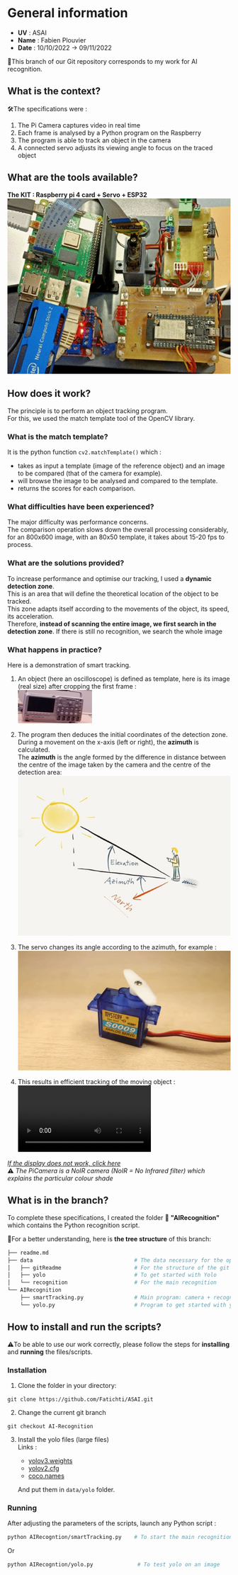 # General information
- **UV** : ASAI
- **Name** : Fabien Plouvier 
- **Date** : 10/10/2022 -> 09/11/2022

📌This branch of our Git repository corresponds to my work for AI recognition.
  
## What is the context?
🛠️The specifications were :  
1. The Pi Camera captures video in real time  
2. Each frame is analysed by a Python program on the Raspberry
3. The program is able to track an object in the camera
4. A connected servo adjusts its viewing angle to focus on the traced object
        
## What are the tools available?
**The KIT : Raspberry pi 4 card  + Servo + ESP32**  
![KitRecognition](data/gitReadme/kitRecognition.gif)  

## How does it work?
The principle is to perform an object tracking program.  
For this, we used the match template tool of the OpenCV library.  

### What is the match template?  
It is the python function ``cv2.matchTemplate()`` which : 
- takes as input a template (image of the reference object) and an image to be compared (that of the camera for example).
- will browse the image to be analysed and compared to the template.
- returns the scores for each comparison.

### What difficulties have been experienced?
The major difficulty was performance concerns.  
The comparison operation slows down the overall processing considerably, for an 800x600 image, with an 80x50 template, it takes about 15-20 fps to process.

### What are the solutions provided?
To increase performance and optimise our tracking, I used a **dynamic detection zone**.  
This is an area that will define the theoretical location of the object to be tracked.  
This zone adapts itself according to the movements of the object, its speed, its acceleration.  
Therefore, **instead of scanning the entire image, we first search in the detection zone**. If there is still no recognition, we search the whole image

### What happens in practice?
Here is a demonstration of smart tracking.  
1) An object (here an oscilloscope) is defined as template, here is its image (real size) after cropping the first frame :  
![template](data/recognition/template.png)  

2) The program then deduces the initial coordinates of the detection zone.  
During a movement on the x-axis (left or right), the **azimuth** is calculated.  
The **azimuth** is the angle formed by the difference in distance between the centre of the image taken by the camera and the centre of the detection area:  
![azimut](data/gitReadme/azimut.jpg)  

3) The servo changes its angle according to the azimuth, for example :  
![servo](data/gitReadme/servo.webp) 

4) This results in efficient tracking of the moving object :  
<video controls="" name="media"><source src="https://user-images.githubusercontent.com/74354655/201359108-23c9a8cd-4824-4418-acfe-98b1a366405d.mp4" type="video/mp4"></video>


*[If the display does not work, click here](data/gitReadme/demoSmartTracking.mp4)*  
⚠️ *The PiCamera is a NoIR camera (NoIR = No Infrared filter) which explains the particular colour shade*

## What is in the branch?
To complete these specifications, I created the folder 📂 **"AIRecognition"** which contains the Python recognition script.

👀For a better understanding, here is **the tree structure** of this branch:  
```bash
├── readme.md
├── data                                # The data necessary for the operation of the scripts and for the structure of the git
│   ├── gitReadme                       # For the structure of the git
│   ├── yolo                            # To get started with Yolo
│   └── recognition                     # For the main recognition
└── AIRecognition
    ├── smartTracking.py                # Main program: camera + recognition + matching + servo
    └── yolo.py                         # Program to get started with yolo
```

## How to install and run the scripts?
⚠️To be able to use our work correctly, please follow the steps for **installing** and **running** the files/scripts.

### Installation

1. Clone the folder in your directory: 
```git
git clone https://github.com/Fatichti/ASAI.git
```

2. Change the current git branch
```git
git checkout AI-Recognition
```

3. Install the yolo files (large files)  
Links :
    - [yolov3.weights](https://pjreddie.com/media/files/yolov3.weights)
    - [yolov2.cfg](https://opencv-tutorial.readthedocs.io/en/latest/_downloads/10e685aad953495a95c17bfecd1649e5/yolov3.cfg)
    - [coco.names](https://opencv-tutorial.readthedocs.io/en/latest/_downloads/a9fb13cbea0745f3d11da9017d1b8467/coco.names)  

    And put them in ``data/yolo`` folder.  

### Running
After adjusting the parameters of the scripts, launch any Python script :
```Bash
python AIRecogntion/smartTracking.py    # To start the main recognition program
```  
Or  
```Bash
python AIRecogntion/yolo.py              # To test yolo on an image
```

